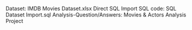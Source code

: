 Dataset: IMDB Movies Dataset.xlsx
Direct SQL Import SQL code: SQL Dataset Import.sql
Analysis-Question/Answers: Movies & Actors Analysis Project
